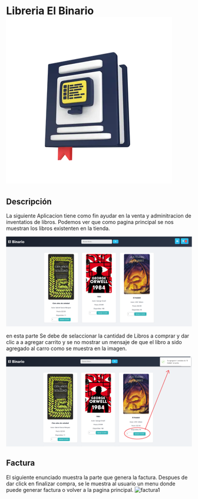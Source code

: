 # Libreria El Binario ![Logo de la Aplicación](img/elbinario.webp)

## Descripción
La siguiente Aplicacion tiene como fin ayudar en la venta y adminitracion de inventatios de libros. Podemos ver que como pagina principal se nos muestran los libros existenten en la tienda.


![Index](img/readme/001.png)

en esta parte Se debe de selaccionar la cantidad de Libros a comprar y dar clic a a agregar carrito y se no mostrar un mensaje de que el libro a sido agregado al carro como se muestra en la imagen.

![Index y mensaje de carga](img/readme/002.png)

## Factura
El siguiente enunciado muestra la parte que genera la factura. Despues de dar click en finalizar compra, se le muestra al usuario un menu donde puede generar factura o volver a la pagina principal. 
![factura1](https://github.com/user-attachments/assets/65221da2-11cd-4850-b722-2e00c0de7e41)

